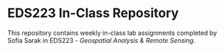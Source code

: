 # EDS223 In-Class Repository

This repository contains weekly in-class lab assignments completed by Sofia Sarak in EDS223 - *Geospatial Analysis & Remote Sensing*.
